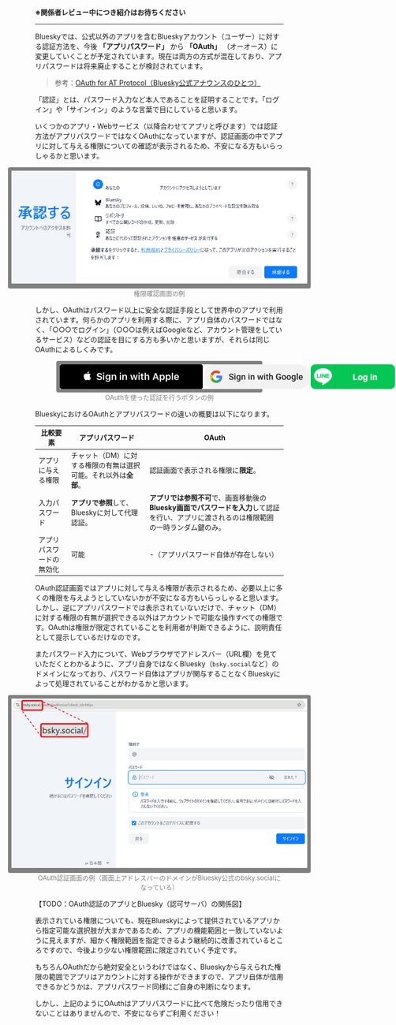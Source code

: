 <b>※関係者レビュー中につき紹介はお待ちください</b>

---

Blueskyでは、公式以外のアプリを含むBlueskyアカウント（ユーザー）に対する認証方法を、今後 **「アプリパスワード」** から **「OAuth」** （オーオース）に変更していくことが予定されています。現在は両方の方式が混在しており、アプリパスワードは将来廃止することが検討されています。

> 参考：<a href="https://docs.bsky.app/blog/oauth-atproto" target="bsky">OAuth for AT Protocol（Bluesky公式アナウンスのひとつ）</a>

「認証」とは、パスワード入力など本人であることを証明することです。「ログイン」や「サインイン」のような言葉で目にしていると思います。

いくつかのアプリ・Webサービス（以降合わせてアプリと呼びます）では認証方法がアプリパスワードではなくOAuthになっていますが、認証画面の中でアプリに対して与える権限についての確認が表示されるため、不安になる方もいらっしゃるかと思います。

<div style="width: 100%; display: flex; justify-content: center;">
  <div style="padding: 0.5em; background-color: gray; border-radius: 4px;">
    <img src="./permit.png" style="max-width: 600px;">
  </div>
</div>
<div style="text-align: center; font-size: small; color: gray; margin-bottom: 1em;">権限確認画面の例</div>

しかし、OAuthはパスワード以上に安全な認証手段として世界中のアプリで利用されています。何らかのアプリを利用する際に、アプリ自体のパスワードではなく、「○○○でログイン」（○○○は例えばGoogleなど、アカウント管理をしているサービス）などの認証を目にする方も多いかと思いますが、それらは同じOAuthによるしくみです。

<div style="width: 100%; display: flex; justify-content: center;">
  <div style="width: 80%; display: flex; justify-content: space-around; padding: 0.5em; background-color: gray; border-radius: 4px;">
    <img src="./Apple.png" style="height: 50px; width: auto;">
    <img src="./google.svg" style="height: 50px; width: auto;">
    <img src="./LINE.png" style="height: 50px; width: auto;">
  </div>
</div>
<div style="text-align: center; font-size: small; color: gray; margin-bottom: 1em;">OAuthを使った認証を行うボタンの例</div>


BlueskyにおけるOAuthとアプリパスワードの違いの概要は以下になります。

|比較要素|アプリパスワード|OAuth|
| --- | --- | --- |
| アプリに与える権限 | チャット（DM）に対する権限の有無は選択可能。それ以外は**全部**。 | 認証画面で表示される権限に**限定**。 |
| 入力パスワード | **アプリで参照**して、Blueskyに対して代理認証。 | **アプリでは参照不可**で、画面移動後の**Bluesky画面でパスワードを入力**して認証を行い、アプリに渡されるのは権限範囲の一時ランダム鍵のみ。 |
| アプリパスワードの無効化 | 可能 | -（アプリパスワード自体が存在しない） |

OAuth認証画面ではアプリに対して与える権限が表示されるため、必要以上に多くの権限を与えようとしていないかが不安になる方もいらっしゃると思います。しかし、逆にアプリパスワードでは表示されていないだけで、チャット（DM）に対する権限の有無が選択できる以外はアカウントで可能な操作すべての権限です。OAuthは権限が限定されていることを利用者が判断できるように、説明責任として提示しているだけなのです。

またパスワード入力について、Webブラウザでアドレスバー（URL欄）を見ていただくとわかるように、アプリ自身ではなくBluesky（`bsky.social`など）のドメインになっており、パスワード自体はアプリが関与することなくBlueskyによって処理されていることがわかるかと思います。

<div style="width: 100%; display: flex; justify-content: center;">
  <div style="padding: 0.5em; background-color: gray; border-radius: 4px;">
    <img src="./signin-domain.png" style="max-width: 600px;">
  </div>
</div>
<div style="text-align: center; font-size: small; color: gray; margin-bottom: 1em;">OAuth認証画面の例（画面上アドレスバーのドメインがBluesky公式のbsky.socialになっている）</div>

【TODO：OAuth認証のアプリとBluesky（認可サーバ）の関係図】

表示されている権限についても、現在Blueskyによって提供されているアプリから指定可能な選択肢が大まかであるため、アプリの機能範囲と一致していないように見えますが、細かく権限範囲を指定できるよう継続的に改善されているところですので、今後より少ない権限範囲に限定されていく予定です。

もちろんOAuthだから絶対安全というわけではなく、Blueskyから与えられた権限の範囲でアプリはアカウントに対する操作ができますので、アプリ自体が信用できるかどうかは、アプリパスワード同様にご自身の判断になります。

しかし、上記のようにOAuthはアプリパスワードに比べて危険だったり信用できないことはありませんので、不安にならずご利用ください！